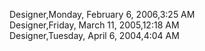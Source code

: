 ﻿Designer,Monday, February 6, 2006,3:25 AM  Designer,Friday, March 11, 2005,12:18 AM  Designer,Tuesday, April 6, 2004,4:04 AM